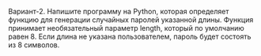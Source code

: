 Вариант-2. Напишите программу на Python, 
которая определяет функцию для генерации случайных паролей указанной длины. 
Функция принимает необязательный параметр length, 
который по умолчанию равен 8. Если длина не указана пользователем, 
пароль будет состоять из 8 символов.
